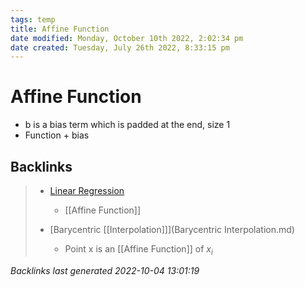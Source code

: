 ```yaml
---
tags: temp
title: Affine Function
date modified: Monday, October 10th 2022, 2:02:34 pm
date created: Tuesday, July 26th 2022, 8:33:15 pm
---
```


# Affine Function
- b is a bias term which is padded at the end, size 1
- Function + bias

## Backlinks
> - [Linear Regression](LinearRegression.md)
>   - [[Affine Function]]
>
> - [Barycentric [[Interpolation]]](Barycentric Interpolation.md)
>   - Point x is an [[Affine Function]] of $x_i$

_Backlinks last generated 2022-10-04 13:01:19_
